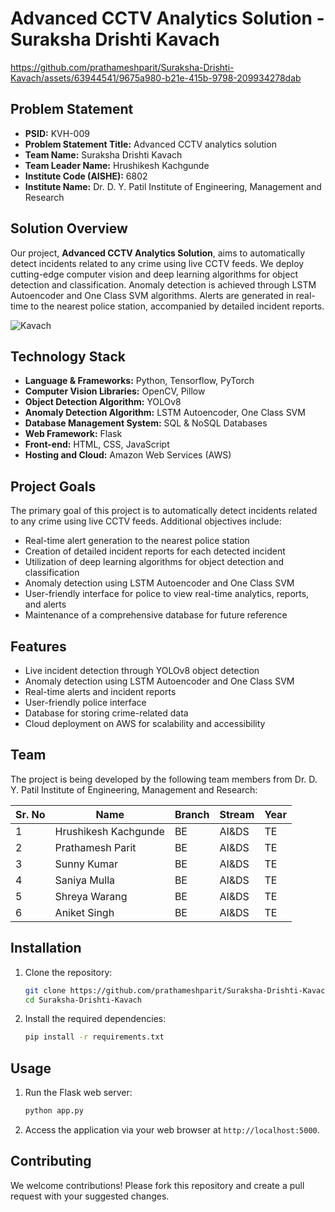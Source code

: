 # Advanced CCTV Analytics Solution - Suraksha Drishti Kavach


https://github.com/prathameshparit/Suraksha-Drishti-Kavach/assets/63944541/9675a980-b21e-415b-9798-209934278dab



## Problem Statement

- **PSID:** KVH-009
- **Problem Statement Title:** Advanced CCTV analytics solution
- **Team Name:** Suraksha Drishti Kavach
- **Team Leader Name:** Hrushikesh Kachgunde
- **Institute Code (AISHE):** 6802
- **Institute Name:** Dr. D. Y. Patil Institute of Engineering, Management and Research

## Solution Overview

Our project, **Advanced CCTV Analytics Solution**, aims to automatically detect incidents related to any crime using live CCTV feeds. We deploy cutting-edge computer vision and deep learning algorithms for object detection and classification. Anomaly detection is achieved through LSTM Autoencoder and One Class SVM algorithms. Alerts are generated in real-time to the nearest police station, accompanied by detailed incident reports.

![Kavach](https://github.com/prathameshparit/Suraksha-Drishti-Kavach/assets/63944541/020958d0-64d5-4573-823c-c4741b65e407)


## Technology Stack

- **Language & Frameworks:** Python, Tensorflow, PyTorch
- **Computer Vision Libraries:** OpenCV, Pillow
- **Object Detection Algorithm:** YOLOv8
- **Anomaly Detection Algorithm:** LSTM Autoencoder, One Class SVM
- **Database Management System:** SQL & NoSQL Databases
- **Web Framework:** Flask
- **Front-end:** HTML, CSS, JavaScript
- **Hosting and Cloud:** Amazon Web Services (AWS)

## Project Goals

The primary goal of this project is to automatically detect incidents related to any crime using live CCTV feeds. Additional objectives include:

- Real-time alert generation to the nearest police station
- Creation of detailed incident reports for each detected incident
- Utilization of deep learning algorithms for object detection and classification
- Anomaly detection using LSTM Autoencoder and One Class SVM
- User-friendly interface for police to view real-time analytics, reports, and alerts
- Maintenance of a comprehensive database for future reference

## Features

- Live incident detection through YOLOv8 object detection
- Anomaly detection using LSTM Autoencoder and One Class SVM
- Real-time alerts and incident reports
- User-friendly police interface
- Database for storing crime-related data
- Cloud deployment on AWS for scalability and accessibility

## Team

The project is being developed by the following team members from Dr. D. Y. Patil Institute of Engineering, Management and Research:

| Sr. No | Name                   | Branch     | Stream    | Year | 
|--------|------------------------|------------|-----------|------|
| 1      | Hrushikesh Kachgunde   | BE         | AI&DS     | TE   | 
| 2      | Prathamesh Parit       | BE         | AI&DS     | TE   |
| 3      | Sunny Kumar            | BE         | AI&DS     | TE   | 
| 4      | Saniya Mulla           | BE         | AI&DS     | TE   | 
| 5      | Shreya Warang          | BE         | AI&DS     | TE   | 
| 6      | Aniket Singh           | BE         | AI&DS     | TE   | 

## Installation

1. Clone the repository:
   ```bash
   git clone https://github.com/prathameshparit/Suraksha-Drishti-Kavach.git
   cd Suraksha-Drishti-Kavach
   ```

2. Install the required dependencies:
   ```bash
   pip install -r requirements.txt
   ```

## Usage

1. Run the Flask web server:
   ```bash
   python app.py
   ```

2. Access the application via your web browser at `http://localhost:5000`.

## Contributing

We welcome contributions! Please fork this repository and create a pull request with your suggested changes.
